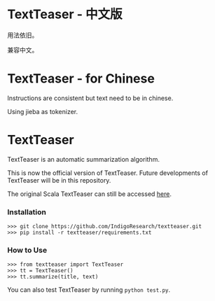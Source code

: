 
TextTeaser - 中文版
=============
用法依旧。

兼容中文。


TextTeaser - for Chinese
=============
Instructions are consistent but text need to be in chinese.

Using jieba as tokenizer.


TextTeaser
=============

TextTeaser is an automatic summarization algorithm.

This is now the official version of TextTeaser. Future developments of TextTeaser will be in this repository.

The original Scala TextTeaser can still be accessed [here](https://github.com/MojoJolo/textteaser).

### Installation

    >>> git clone https://github.com/IndigoResearch/textteaser.git
    >>> pip install -r textteaser/requirements.txt

### How to Use

    >>> from textteaser import TextTeaser
    >>> tt = TextTeaser()
    >>> tt.summarize(title, text)

You can also test TextTeaser by running `python test.py`.
